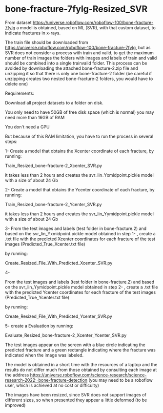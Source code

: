 # bone-fracture-7fylg-Resized_SVR

From dataset https://universe.roboflow.com/roboflow-100/bone-fracture-7fylg a model is obtained, based on ML (SVR), with that custom dataset, to indicate fractures in x-rays.

The train file should be downloaded from https://universe.roboflow.com/roboflow-100/bone-fracture-7fylg, but as SVR does not consider a process with train and valid, to get the maximum number of train images the folders with images and labels of train and valid should be combined into a single trainvalid folder.
This process can be avoided by downloading the attached bone-fracture-2.zip file and unzipping it so that there is only one bone-fracture-2 folder (be careful if unzipping creates two nested bone-fracture-2 folders, you would have to delete one)

Requirements:

Download all project datasets to a folder on disk.

You only need to have 50GB of free disk space (which is normal) you may need more than 16GB of RAM

You don't need a GPU

But because of this RAM limitation, you have to run the process in several steps:

1-
Create a model that obtains the Xcenter coordinate of each fracture, by running:

Train_Resized_bone-fracture-2_Xcenter_SVR.py

it takes less than 2 hours and creates the svr_lin_Yxmidpoint.pickle model with a size of about 24 Gb

2-
Create a model that obtains the Ycenter coordinate of each fracture, by running:

Train_Resized_bone-fracture-2_Ycenter_SVR.py

it takes less than 2 hours and creates the svr_lin_Yymidpoint.pickle model with a size of about 24 Gb

3-
From the test images and labels (test folder in bone-fracture.2) and based on the svr_lin_Yxmidpoint.pickle model obtained in step 1- , create a .txt file with the predicted Xcenter coordinates for each fracture of the test images (Predicted_True_Xcenter.txt file)

by running:

Create_Resized_File_With_Predicted_Xcenter_SVR.py

4-

From the test images and labels (test folder in bone-fracture.2) and based on the svr_lin_Yymidpoint.pickle model obtained in step 2- , create a .txt file with the predicted Ycenter coordinates for each fracture of the test images (Predicted_True_Ycenter.txt file)

by running:

Create_Resized_File_With_Predicted_Ycenter_SVR.py

5- create a Evaluation by running:

Evaluate_Resized_bone-fracture-2_Xcenter_Ycenter_SVR.py

The test images appear on the screen with a blue circle indicating the predicted fracture and a green rectangle indicating where the fracture was indicated when the image was labeled.

The model is obtained in a short time with the resources of a laptop and the results do not differ much from those obtained by consulting each image at the address https://universe.roboflow.com/science-research/science-research-2022:-bone-fracture-detection (you may need to be a roboflow user, which is achieved at no cost or difficulty)

The images have been resized, since SVR does not support images of different sizes, so when presented they appear a little deformed (to be improved)
